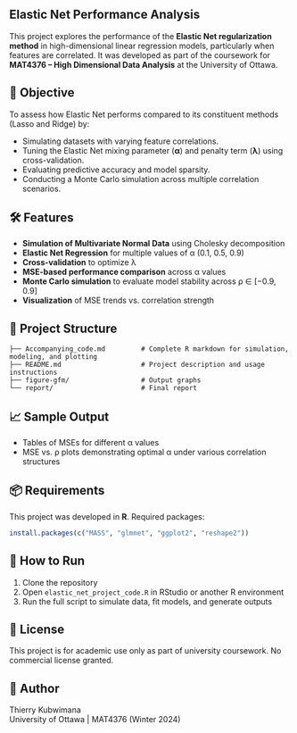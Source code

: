 ## Elastic Net Performance Analysis

This project explores the performance of the **Elastic Net regularization method** in high-dimensional linear regression models, particularly when features are correlated. It was developed as part of the coursework for **MAT4376 – High Dimensional Data Analysis** at the University of Ottawa.

## 📌 Objective

To assess how Elastic Net performs compared to its constituent methods (Lasso and Ridge) by:
- Simulating datasets with varying feature correlations.
- Tuning the Elastic Net mixing parameter (**α**) and penalty term (**λ**) using cross-validation.
- Evaluating predictive accuracy and model sparsity.
- Conducting a Monte Carlo simulation across multiple correlation scenarios.

## 🛠 Features

- **Simulation of Multivariate Normal Data** using Cholesky decomposition
- **Elastic Net Regression** for multiple values of α (0.1, 0.5, 0.9)
- **Cross-validation** to optimize λ
- **MSE-based performance comparison** across α values
- **Monte Carlo simulation** to evaluate model stability across ρ ∈ [−0.9, 0.9]
- **Visualization** of MSE trends vs. correlation strength

## 📁 Project Structure

```
├── Accompanying_code.md         # Complete R markdown for simulation, modeling, and plotting
├── README.md                    # Project description and usage instructions
├── figure-gfm/                  # Output graphs
└── report/                      # Final report
```

## 📈 Sample Output

- Tables of MSEs for different α values
- MSE vs. ρ plots demonstrating optimal α under various correlation structures

## 📦 Requirements

This project was developed in **R**. Required packages:
```r
install.packages(c("MASS", "glmnet", "ggplot2", "reshape2"))
```

## 🚀 How to Run

1. Clone the repository
2. Open `elastic_net_project_code.R` in RStudio or another R environment
3. Run the full script to simulate data, fit models, and generate outputs

## 📄 License

This project is for academic use only as part of university coursework. No commercial license granted.

## 👤 Author

Thierry Kubwimana  
University of Ottawa | MAT4376 (Winter 2024)
